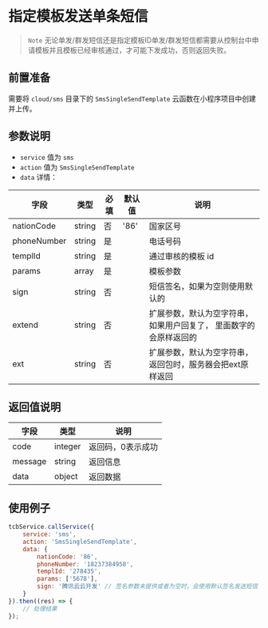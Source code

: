 # 指定模板发送单条短信

> `Note` 无论单发/群发短信还是指定模板ID单发/群发短信都需要从控制台中申请模板并且模板已经审核通过，才可能下发成功，否则返回失败。

## 前置准备

需要将 `cloud/sms` 目录下的 `SmsSingleSendTemplate` 云函数在小程序项目中创建并上传。

## 参数说明

* `service` 值为 `sms`
* `action` 值为 `SmsSingleSendTemplate`
* `data` 详情：

| 字段 | 类型 | 必填 | 默认值 | 说明
| --- | --- | --- | --- | ---
| nationCode | string | 否 | '86' | 国家区号
| phoneNumber | string | 是 | | 电话号码
| templId | string | 是 | | 通过审核的模板 id
| params | array | 是 | | 模板参数
| sign | string | 否 | | 短信签名，如果为空则使用默认的
| extend | string | 否 | | 扩展参数，默认为空字符串，如果用户回复了， 里面数字的会原样返回的
| ext | string | 否 | | 扩展参数，默认为空字符串，返回包时，服务器会把ext原样返回


## 返回值说明

 字段 | 类型 | 说明
| --- | --- | ---
| code | integer | 返回码，0表示成功
| message | string | 返回信息
| data | object | 返回数据

## 使用例子

```js
tcbService.callService({
    service: 'sms',
    action: 'SmsSingleSendTemplate',
    data: {
        nationCode: '86',
        phoneNumber: '18237384958',
        templId: '278435',
        params: ['5678'],
        sign: '腾讯云云开发' // 签名参数未提供或者为空时，会使用默认签名发送短信
    }
}).then((res) => {
    // 处理结果
});
```